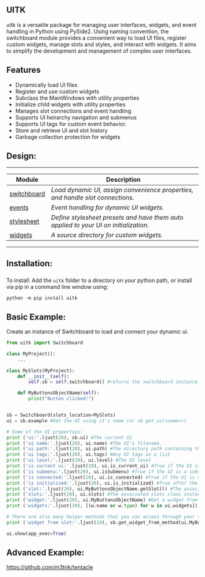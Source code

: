 ## UITK

<!-- short_description_start -->
uitk is a versatile package for managing user interfaces, widgets, and event handling in Python using PySide2. Using naming convention, the switchboard module provides a convenient way to load UI files, register custom widgets, manage slots and styles, and interact with widgets. It aims to simplify the development and management of complex user interfaces.
<!-- short_description_end -->

## Features

- Dynamically load UI files
- Register and use custom widgets
- Subclass the MainWindows with utility properties
- Initialize child widgets with utility properties
- Manages slot connections and event handling
- Supports UI heirarchy navigation and submenus
- Supports UI tags for custom event behavior.
- Store and retrieve UI and slot history
- Garbage collection protection for widgets

<!-- ![alt text](https://raw.githubusercontent.com/m3trik/tentacle/master/docs/toolkit_demo.gif) \*Example re-opening the last scene, renaming a material, and selecting geometry by that material. -->

## Design:
---
<!-- ## Structure: -->
<!-- ![alt text](https://raw.githubusercontent.com/m3trik/tentacle/master/docs/dependancy_graph.jpg) -->

Module | Description
------- | -------
[switchboard](https://github.com/m3trik/uitk/blob/main/uitk/switchboard.py) | *Load dynamic UI, assign convenience properties, and handle slot connections.*
[events](https://github.com/m3trik/uitk/blob/main/uitk/events.py) | *Event handling for dynamic UI widgets.*
[stylesheet](https://github.com/m3trik/tentacle/blob/main/uitk/stylesheet.py) | *Define stylesheet presets and have them auto applied to your UI on initialization.*
[widgets](https://github.com/m3trik/tentacle/blob/main/uitk/widgets) | *A source directory for custom widgets.*
---

## Installation:

#####

To install:
Add the `uitk` folder to a directory on your python path, or
install via pip in a command line window using:
```
python -m pip install uitk
```

## Basic Example:
Create an instance of Switchboard to load and connect your dynamic ui.
```python
from uitk import Switchboard

class MyProject():
    ...

class MySlots(MyProject):
    def __init__(self):
        self.sb = self.switchboard() #returns the switchboard instance.

    def MyButtonsObjectName(self):
        print("Button clicked!")


sb = Switchboard(slots_location=MySlots)
ui = sb.example #Get the UI using it's name (or sb.get_ui(<name>))

# Some of the UI properties:
print ('ui:'.ljust(20), sb.ui) #The current UI
print ('ui name:'.ljust(20), ui.name) #The UI's filename.
print ('ui path:'.ljust(20), ui.path) #The directory path containing the UI file
print ('ui tags:'.ljust(20), ui.tags) #Any UI tags as a list
print ('ui level:'.ljust(20), ui.level) #The UI level
print ('is current ui:'.ljust(20), ui.is_current_ui) #True if the UI is set as current
print ('is submenu:'.ljust(20), ui.isSubmenu) #True if the UI is a submenu
print ('is connected:'.ljust(20), ui.is_connected) #True if the UI is connected to its slots
print ('is initialized:'.ljust(20), ui.is_initialized) #True after the UI is first shown
print ('slot:'.ljust(20), ui.MyButtonsObjectName.getSlot()) #The associated slot
print ('slots:'.ljust(20), ui.slots) #The associated slots class instance
print ('widget:'.ljust(20), ui.MyButtonsObjectName) #Get a widget from the UI by it's name
print ('widgets:'.ljust(20), [(w.name or w.type) for w in ui.widgets]) #All widgets of the UI

# There are also many helper methods that you can access through your switchboard instance:
print ('widget from slot:'.ljust(20), sb.get_widget_from_method(ui.MyButtonsObjectName.getSlot()))

ui.show(app_exec=True)
```
## Advanced Example:

https://github.com/m3trik/tentacle
